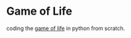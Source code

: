 # Game of Life

coding the [game of life](https://pl.wikipedia.org/wiki/Gra_w_%C5%BCycie) in python from scratch.
